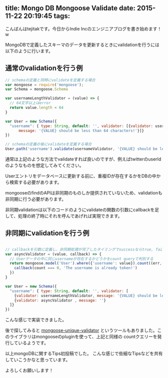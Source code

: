 title: Mongo DB Mongoose Validate
date: 2015-11-22 20:19:45
tags:
---

こんばんはtejitakです。今日からIndie Incのエンジニアブログを書き始めます！w

MongoDBで定義したスキーマのデータを更新するときにvalidationを行うには以下のように行います。

## 通常のvalidationを行う例

``` js
// schemaの定義と同時にvalidateを定義する場合
var mongoose = require('mongoose');
var Schema = mongoose.Schema

var usernameLengthValidator = (value) => {
  // 64文字以上はerror
  return value.length < 64
}

var User = new Schema({
  "username": { type: String, default: '', validator: [{validator: usernameLengthValidator ,
      message: '{VALUE} should be less than 64 characters!'}]}
})

// schemaの定義の後にvalidateを定義する場合
User.path('username').validate(usernameValidator, '{VALUE} should be less than 64 characters!')

```

通常は上記のような方法でvalidateすれば良いのですが、例えばtwitterのuserIdのようなものを想定してみてください。

Userエントリをデータベースに更新する前に、重複IDが存在するかをDBの中から検索する必要があります。

mongooseのfindのAPIは非同期のものしか提供されていないため、validationも非同期に行う必要があります。

非同期validationは以下のコードのようにvalidateの関数の引数にcallbackを足して、処理の終了時にそれを呼んであげれば実現できます。

## 非同期にvalidationを行う例
``` js

// callbackを引数に定義し、非同期処理が完了したタイミングでsuccessならtrue, failならfalseをcallbackに渡して実行する
var asyncValidator = (value, callback) => {
  // Userデータの中に同じusernameが存在するかどうかをcount queryで判別する
  return mongoose.model('User').where({'username': value}).count((err, count) => {
    callback(count === 0, 'The username is already token!')
  })
}

var User = new Schema({
  "username": { type: String, default: '', validator: [
    {validator: usernameLengthValidator, message: '{VALUE} should be less than 64 characters!'},
    {validator: asyncValidator , message: ''}
  ]}
})
```

こんな感じで実装できました。

後で探してみると [mongoose-unique-validator](https://www.npmjs.com/package/mongoose-unique-validator) というツールもありました。このライブラリはmongooseのpluginを使って、上記と同様の countクエリーを発行しているようです。

以上mongoDBに関するTips初投稿でした。
こんな感じで些細なTipsなどを共有していこうかなと思っています。

よろしくお願いします！
